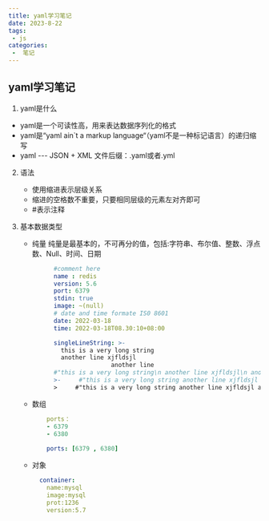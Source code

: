 ```yaml
---
title: yaml学习笔记
date: 2023-8-22
tags:
 - js
categories:
 -  笔记
---
```


## yaml学习笔记

1. yaml是什么
  + yaml是一个可读性高，用来表达数据序列化的格式
  + yaml是“yaml ain`t a markup language“（yaml不是一种标记语言）的递归缩写
  + yaml --- JSON + XML   文件后缀：.yaml或者.yml

2. 语法
	+ 使用缩进表示层级关系
	+ 缩进的空格数不重要，只要相同层级的元素左对齐即可
	+ #表示注释

3. 基本数据类型
	+ 纯量	纯量是最基本的，不可再分的值，包括:字符串、布尔值、整数、浮点数、Null、时间、日期
      ```yaml
          	#comment here
            name : redis
            version: 5.6
            port: 6379
            stdin: true
            image: ~(null)
            # date and time formate IS0 8601
            date: 2022-03-18
            time: 2022-03-18T08.30:10+08:00

            singleLineString: >-
              this is a very long string
              another line xjfldsjl
                            another line
            #"this is a very long string\n another line xjfldsjl\n another line\n”
            >-     #"this is a very long string another line xjfldsjl another line”
            >     #"this is a very long string another line xjfldsjl another line\n”
      ```
	+ 数组 
      ```yaml
          ports：
          - 6379
          - 6380
          
          ports: [6379 , 6380]
      ```

	+ 对象
      ```yaml
        container:
          name:mysql
          image:mysql
          prot:1236
          version:5.7
      ```
